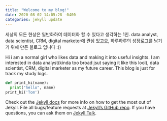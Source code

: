 ```yaml
---
title: "Welcome to my blog!"
date: 2020-08-02 14:05:28 -0400
categories: jekyll update
---
```


세상의 모든 현상은 일반화하여 데이터화 할 수 있다고 생각하는 1인.
data analyst, data scientist, CRM, digital marketer에 관심 있고요, 하루하루의 성장로그를 남기기 위해 만든 블로그 입니다 :))

Hi i am a normal girl who likes data and making it into useful insights. 
I am interested in data analyst(kinda too broad jsut saying it like this lool), data scientist, CRM, digital marketer as my future career.
This blog is just for track my study logs.    

```python
def print_hi(name):
  print("hello", name)
print_hi('Tom')
```

Check out the [Jekyll docs][jekyll-docs] for more info on how to get the most out of Jekyll. File all bugs/feature requests at [Jekyll’s GitHub repo][jekyll-gh]. If you have questions, you can ask them on [Jekyll Talk][jekyll-talk].

[jekyll-docs]: https://jekyllrb.com/docs/home
[jekyll-gh]:   https://github.com/jekyll/jekyll
[jekyll-talk]: https://talk.jekyllrb.com/
